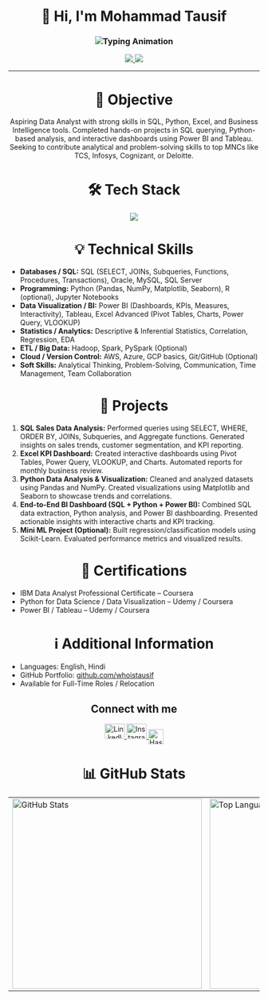 <h1 align="center">👋 Hi, I'm Mohammad Tausif</h1>

<h3 align="center">
  <img src="https://readme-typing-svg.demolab.com?font=Fira+Code&weight=500&size=22&pause=1000&color=00C7FF&center=true&vCenter=true&width=500&lines=Data+Analyst;AI%2FML+Enthusiast" alt="Typing Animation" />
</h3>

<p align="center">
  <a href="https://www.linkedin.com/in/mohammadtausif07/">
    <img src="https://img.shields.io/badge/LinkedIn-0A66C2?style=for-the-badge&logo=linkedin&logoColor=white" />
  </a>
  <a href="https://github.com/whoistausif">
    <img src="https://img.shields.io/badge/GitHub-171515?style=for-the-badge&logo=github&logoColor=white" />
  </a>
</p>

---

<!-- Objective -->
<h1 align="center">🎯 Objective</h1>
<p align="center">
Aspiring Data Analyst with strong skills in SQL, Python, Excel, and Business Intelligence tools. Completed hands-on projects in SQL querying, Python-based analysis, and interactive dashboards using Power BI and Tableau. Seeking to contribute analytical and problem-solving skills to top MNCs like TCS, Infosys, Cognizant, or Deloitte.
</p>

<!-- Tech Stack -->
<h1 align="center">🛠 Tech Stack</h1>
<p align="center">
  <img src="https://skillicons.dev/icons?i=python,php,js,html,css,mysql,r,aws,azure,gcp,tensorflow,sklearn,git,github,vscode,figma" />
</p>

<!-- Technical Skills -->
<h1 align="center">💡 Technical Skills</h1>
<ul>
<li><b>Databases / SQL:</b> SQL (SELECT, JOINs, Subqueries, Functions, Procedures, Transactions), Oracle, MySQL, SQL Server</li>
<li><b>Programming:</b> Python (Pandas, NumPy, Matplotlib, Seaborn), R (optional), Jupyter Notebooks</li>
<li><b>Data Visualization / BI:</b> Power BI (Dashboards, KPIs, Measures, Interactivity), Tableau, Excel Advanced (Pivot Tables, Charts, Power Query, VLOOKUP)</li>
<li><b>Statistics / Analytics:</b> Descriptive & Inferential Statistics, Correlation, Regression, EDA</li>
<li><b>ETL / Big Data:</b> Hadoop, Spark, PySpark (Optional)</li>
<li><b>Cloud / Version Control:</b> AWS, Azure, GCP basics, Git/GitHub (Optional)</li>
<li><b>Soft Skills:</b> Analytical Thinking, Problem-Solving, Communication, Time Management, Team Collaboration</li>
</ul>

<!-- Projects -->
<h1 align="center">📁 Projects</h1>
<ol>
<li><b>SQL Sales Data Analysis:</b> Performed queries using SELECT, WHERE, ORDER BY, JOINs, Subqueries, and Aggregate functions. Generated insights on sales trends, customer segmentation, and KPI reporting.</li>
<li><b>Excel KPI Dashboard:</b> Created interactive dashboards using Pivot Tables, Power Query, VLOOKUP, and Charts. Automated reports for monthly business review.</li>
<li><b>Python Data Analysis & Visualization:</b> Cleaned and analyzed datasets using Pandas and NumPy. Created visualizations using Matplotlib and Seaborn to showcase trends and correlations.</li>
<li><b>End-to-End BI Dashboard (SQL + Python + Power BI):</b> Combined SQL data extraction, Python analysis, and Power BI dashboarding. Presented actionable insights with interactive charts and KPI tracking.</li>
<li><b>Mini ML Project (Optional):</b> Built regression/classification models using Scikit-Learn. Evaluated performance metrics and visualized results.</li>
</ol>

<!-- Certifications -->
<h1 align="center">🏅 Certifications</h1>
<ul>
<li>IBM Data Analyst Professional Certificate – Coursera</li>
<li>Python for Data Science / Data Visualization – Udemy / Coursera</li>
<li>Power BI / Tableau – Udemy / Coursera</li>
</ul>

<!-- Additional Information -->
<h1 align="center">ℹ️ Additional Information</h1>
<ul>
<li>Languages: English, Hindi</li>
<li>GitHub Portfolio: <a href="https://github.com/whoistausif">github.com/whoistausif</a></li>
<li>Available for Full-Time Roles / Relocation</li>
</ul>

<!-- Connect -->
<h2 align="center">Connect with me</h2>
<p align="center">
<a href="https://linkedin.com/in/mohammadtausif07" target="_blank">
<img src="https://raw.githubusercontent.com/rahuldkjain/github-profile-readme-generator/master/src/images/icons/Social/linked-in-alt.svg" alt="LinkedIn" height="30" width="40" />
</a>
<a href="https://instagram.com/whyyy.tauxif" target="_blank">
<img src="https://raw.githubusercontent.com/rahuldkjain/github-profile-readme-generator/master/src/images/icons/Social/instagram.svg" alt="Instagram" height="30" width="40" />
</a>
<a href="https://hashnode.com/@whoistausif127" target="_blank">
  <img align="center" src="https://cdn.jsdelivr.net/gh/simple-icons/simple-icons/icons/hashnode.svg" alt="Hashnode" height="30" width="30"/>
</a>

</p>

<!-- GitHub Stats -->
<h1 align="center">📊 GitHub Stats</h1>

<table align="center">
<tr>
<td>
<img src="https://github-readme-stats.vercel.app/api?username=whoistausif&show_icons=true&theme=radical&hide_border=true" alt="GitHub Stats" width="380"/>
</td>
<td>
<img src="https://github-readme-stats.vercel.app/api/top-langs/?username=whoistausif&layout=compact&theme=radical&hide_border=true" alt="Top Languages" width="380"/>
</td>
</tr>
</table>
